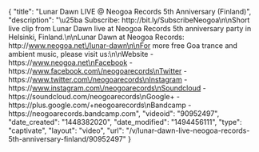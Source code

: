{
    "title": "Lunar Dawn LIVE @ Neogoa Records 5th Anniversary (Finland)",
    "description": "\u25ba Subscribe: http:\/\/bit.ly\/SubscribeNeogoa\n\nShort live clip from Lunar Dawn live at Neogoa Records 5th anniversary party in Helsinki, Finland.\n\nLunar Dawn at Neogoa Records: http:\/\/www.neogoa.net\/lunar-dawn\n\nFor more free Goa trance and ambient music, please visit us:\n\nWebsite - https:\/\/www.neogoa.net\nFacebook - https:\/\/www.facebook.com\/neogoarecords\nTwitter - https:\/\/www.twitter.com\/neogoarecords\nInstagram - https:\/\/www.instagram.com\/neogoarecords\nSoundcloud - https:\/\/soundcloud.com\/neogoarecords\nGoogle+ - https:\/\/plus.google.com\/+neogoarecords\nBandcamp - https:\/\/neogoarecords.bandcamp.com",
    "videoid": "90952497",
    "date_created": "1448382020",
    "date_modified": "1494456111",
    "type": "captivate",
    "layout": "video",
    "url": "\/v\/lunar-dawn-live-neogoa-records-5th-anniversary-finland\/90952497"
}